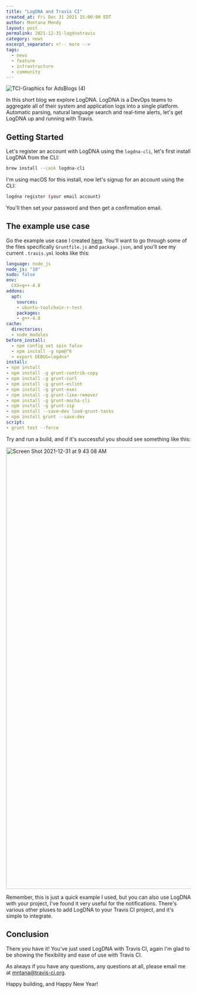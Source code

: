 ```yaml
---
title: "LogDNA and Travis CI"
created_at: Fri Dec 31 2021 15:00:00 EDT
author: Montana Mendy
layout: post
permalink: 2021-12-31-logdnatravis
category: news
excerpt_separator: <!-- more --> 
tags:
  - news
  - feature
  - infrastructure
  - community
---
```


![TCI-Graphics for AdsBlogs (4)](https://user-images.githubusercontent.com/20936398/147834223-7b2558f0-8811-4193-a57c-73edd0c76852.png)

In this short blog we explore LogDNA. LogDNA is a DevOps teams to aggregate all of their system and application logs into a single platform. Automatic parsing, natural language search and real-time alerts, let's get LogDNA up and running with Travis. 

<!-- more --> 

## Getting Started 

Let's register an account with LogDNA using the `logdna-cli`, let's first install LogDNA from the CLI: 

```bash
brew install --cask logdna-cli
```

I'm using macOS for this install, now let's signup for an account using the CLI:


```bash
logdna register (your email account) 
```

You'll then set your password and then get a confirmation email. 

## The example use case 

Go the example use case I created [here](https://github.com/Montana/logdna-travis). You'll want to go through some of the files specifically `Gruntfile.js` and `package.json`, and you'll see my current `.travis.yml` looks like this: 

```yaml
language: node_js
node_js: "10"
sudo: false
env:
  CXX=g++-4.8
addons:
  apt:
    sources:
    - ubuntu-toolchain-r-test
    packages:
    - g++-4.8
cache:
  directories:
  - node_modules
before_install:
  - npm config set spin false
  - npm install -g npm@^6
  - export DEBUG=logdna*
install:
- npm install
- npm install -g grunt-contrib-copy
- npm install -g grunt-curl
- npm install -g grunt-eslint 
- npm install -g grunt-exec
- npm install -g grunt-line-remover
- npm install -g grunt-mocha-cli
- npm install -g grunt-zip 
- npm install --save-dev load-grunt-tasks
- npm install grunt --save-dev 
script:
- grunt test --force
```
Try and run a build, and if it's successful you should see something like this: 

<img width="1201" alt="Screen Shot 2021-12-31 at 9 43 08 AM" src="https://user-images.githubusercontent.com/20936398/147834381-50b24fbd-6cf4-4fb2-af84-0c799e2bbdea.png">

Remember, this is just a quick example I used, but you can also use LogDNA with your project, I've found it very useful for the notifications. There's various other pluses to add LogDNA to your Travis CI project, and it's simple to integrate. 

## Conclusion 

There you have it! You've just used LogDNA with Travis CI, again I'm glad to be showing the flexibility and ease of use with Travis CI. 

As always if you have any questions, any questions at all, please email me at [mntana@travis-ci.org](mailto:montana@travis-ci.org).

Happy building, and Happy New Year! 



